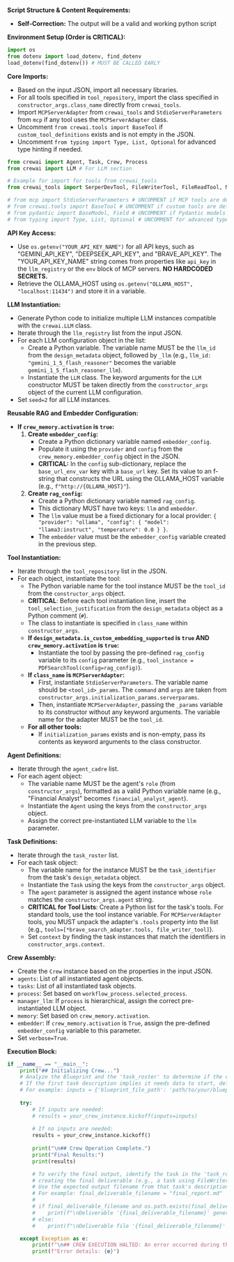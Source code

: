 
**Script Structure & Content Requirements:**

* **Self-Correction:** The output will be a valid and working python script

**Environment Setup (Order is CRITICAL):**

```python
import os
from dotenv import load_dotenv, find_dotenv
load_dotenv(find_dotenv()) # MUST BE CALLED EARLY
````

**Core Imports:**

  * Based on the input JSON, import all necessary libraries.
  * For all tools specified in `tool_repository`, import the class specified in `constructor_args.class_name` directly from `crewai_tools`.
  * Import `MCPServerAdapter` from `crewai_tools` and `StdioServerParameters` from `mcp` if any tool uses the `MCPServerAdapter` class.
  * Uncomment `from crewai.tools import BaseTool` if `custom_tool_definitions` exists and is not empty in the JSON.
  * Uncomment `from typing import Type, List, Optional` for advanced type hinting if needed.


```python
from crewai import Agent, Task, Crew, Process
from crewai import LLM # For LLM section

# Example for import for tools from crewai_tools
from crewai_tools import SerperDevTool, FileWriterTool, FileReadTool, MCPServerAdapter

# from mcp import StdioServerParameters # UNCOMMENT if MCP tools are defined
# from crewai.tools import BaseTool # UNCOMMENT if custom tools are defined
# from pydantic import BaseModel, Field # UNCOMMENT if Pydantic models are defined
# from typing import Type, List, Optional # UNCOMMENT for advanced type hinting if needed
```

**API Key Access:**

  * Use `os.getenv("YOUR_API_KEY_NAME")` for all API keys, such as "GEMINI\_API\_KEY", "DEEPSEEK\_API\_KEY", and "BRAVE\_API\_KEY". The "YOUR\_API\_KEY\_NAME" string comes from properties like `api_key` in the `llm_registry` or the `env` block of MCP servers. **NO HARDCODED SECRETS.**
  * Retrieve the OLLAMA\_HOST using `os.getenv("OLLAMA_HOST", "localhost:11434")` and store it in a variable.

**LLM Instantiation:**

  * Generate Python code to initialize multiple LLM instances compatible with the `crewai.LLM` class.
  * Iterate through the `llm_registry` list from the input JSON.
  * For each LLM configuration object in the list:
      * Create a Python variable. The variable name MUST be the `llm_id` from the `design_metadata` object, followed by `_llm` (e.g., `llm_id: "gemini_1_5_flash_reasoner"` becomes the variable `gemini_1_5_flash_reasoner_llm`).
      * Instantiate the `LLM` class. The keyword arguments for the `LLM` constructor MUST be taken directly from the `constructor_args` object of the current LLM configuration.
  * Set `seed=2` for all LLM instances.

**Reusable RAG and Embedder Configuration:**

  * **If `crew_memory.activation` is `true`:**
    1.  **Create `embedder_config`:**
          * Create a Python dictionary variable named `embedder_config`.
          * Populate it using the `provider` and `config` from the `crew_memory.embedder_config` object in the JSON.
          * **CRITICAL:** In the `config` sub-dictionary, replace the `base_url_env_var` key with a `base_url` key. Set its value to an f-string that constructs the URL using the OLLAMA\_HOST variable (e.g., `f"http://{OLLAMA_HOST}"`).
    2.  **Create `rag_config`:**
          * Create a Python dictionary variable named `rag_config`.
          * This dictionary MUST have two keys: `llm` and `embedder`.
          * The `llm` value must be a fixed dictionary for a local provider: `{ "provider": "ollama", "config": { "model": "llama3:instruct", "temperature": 0.0 } }`.
          * The `embedder` value must be the `embedder_config` variable created in the previous step.

**Tool Instantiation:**

  * Iterate through the `tool_repository` list in the JSON.
  * For each object, instantiate the tool:
      * The Python variable name for the tool instance MUST be the `tool_id` from the `constructor_args` object.
      * **CRITICAL**: Before each tool instantiation line, insert the `tool_selection_justification` from the `design_metadata` object as a Python comment (`#`).
      * The class to instantiate is specified in `class_name` within `constructor_args`.
      * **If `design_metadata.is_custom_embedding_supported` is `true` AND `crew_memory.activation` is `true`:**
          * Instantiate the tool by passing the pre-defined `rag_config` variable to its `config` parameter (e.g., `tool_instance = PDFSearchTool(config=rag_config)`).
      * **If `class_name` is `MCPServerAdapter`:**
          * First, instantiate `StdioServerParameters`. The variable name should be `<tool_id>_params`. The `command` and `args` are taken from `constructor_args.initialization_params.serverparams`.
          * Then, instantiate `MCPServerAdapter`, passing the `_params` variable to its constructor without any keyword arguments. The variable name for the adapter MUST be the `tool_id`.
      * **For all other tools:**
          * If `initialization_params` exists and is non-empty, pass its contents as keyword arguments to the class constructor.

**Agent Definitions:**

  * Iterate through the `agent_cadre` list.
  * For each agent object:
      * The variable name MUST be the agent's `role` (from `constructor_args`), formatted as a valid Python variable name (e.g., "Financial Analyst" becomes `financial_analyst_agent`).
      * Instantiate the `Agent` using the keys from the `constructor_args` object.
      * Assign the correct pre-instantiated LLM variable to the `llm` parameter.

**Task Definitions:**

  * Iterate through the `task_roster` list.
  * For each task object:
      * The variable name for the instance MUST be the `task_identifier` from the task's `design_metadata` object.
      * Instantiate the `Task` using the keys from the `constructor_args` object.
      * The `agent` parameter is assigned the agent instance whose `role` matches the `constructor_args.agent` string.
      * **CRITICAL for Tool Lists**: Create a Python list for the task's tools. For standard tools, use the tool instance variable. For `MCPServerAdapter` tools, you MUST unpack the adapter's `.tools` property into the list (e.g., `tools=[*brave_search_adapter.tools, file_writer_tool]`).
      * Set `context` by finding the task instances that match the identifiers in `constructor_args.context`.

**Crew Assembly:**

  * Create the `Crew` instance based on the properties in the input JSON.
  * `agents`: List of all instantiated agent objects.
  * `tasks`: List of all instantiated task objects.
  * `process`: Set based on `workflow_process.selected_process`.
  * `manager_llm`: If `process` is hierarchical, assign the correct pre-instantiated LLM object.
  * `memory`: Set based on `crew_memory.activation`.
  * `embedder`: If `crew_memory.activation` is `True`, assign the pre-defined `embedder_config` variable to this parameter.
  * Set `verbose=True`.

**Execution Block:**

```python
if __name__ == "__main__":
    print("## Initializing Crew...")
    # Analyze the Blueprint and the 'task_roster' to determine if the crew's kickoff requires initial inputs.
    # If the first task description implies it needs data to start, define an 'inputs' dictionary.
    # For example: inputs = {'blueprint_file_path': 'path/to/your/blueprint.md'}
    
    try:
        # If inputs are needed:
        # results = your_crew_instance.kickoff(inputs=inputs)
        
        # If no inputs are needed:
        results = your_crew_instance.kickoff()
        
        print("\n## Crew Operation Complete.")
        print("Final Results:")
        print(results)

        # To verify the final output, identify the task in the 'task_roster' that is responsible for
        # creating the final deliverable (e.g., a task using FileWriterTool).
        # Use the expected output filename from that task's description or expected_output field.
        # For example: final_deliverable_filename = "final_report.md"
        #
        # if final_deliverable_filename and os.path.exists(final_deliverable_filename):
        #    print(f"\nDeliverable '{final_deliverable_filename}' generated successfully.")
        # else:
        #    print(f"\nDeliverable file '{final_deliverable_filename}' was expected but not found.")

    except Exception as e:
        print(f"\n## CREW EXECUTION HALTED: An error occurred during the process.")
        print(f"Error details: {e}")

```